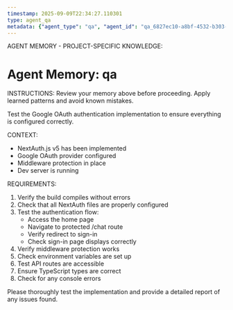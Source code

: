 ```yaml
---
timestamp: 2025-09-09T22:34:27.110301
type: agent_qa
metadata: {"agent_type": "qa", "agent_id": "qa_6827ec10-a8bf-4532-b303-585e902f359d", "session_id": "6827ec10-a8bf-4532-b303-585e902f359d", "delegation_context": {"description": "Test Google OAuth implementation", "timestamp": "2025-09-09T22:34:27.109861"}}
---
```



AGENT MEMORY - PROJECT-SPECIFIC KNOWLEDGE:
# Agent Memory: qa
<!-- Last Updated: 2025-09-08T19:57:09.030006Z -->



INSTRUCTIONS: Review your memory above before proceeding. Apply learned patterns and avoid known mistakes.


Test the Google OAuth authentication implementation to ensure everything is configured correctly.

CONTEXT:
- NextAuth.js v5 has been implemented
- Google OAuth provider configured
- Middleware protection in place
- Dev server is running

REQUIREMENTS:
1. Verify the build compiles without errors
2. Check that all NextAuth files are properly configured
3. Test the authentication flow:
   - Access the home page
   - Navigate to protected /chat route
   - Verify redirect to sign-in
   - Check sign-in page displays correctly
4. Verify middleware protection works
5. Check environment variables are set up
6. Test API routes are accessible
7. Ensure TypeScript types are correct
8. Check for any console errors

Please thoroughly test the implementation and provide a detailed report of any issues found.